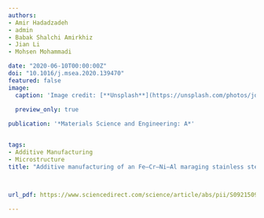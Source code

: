 ```yaml
---
authors:
- Amir Hadadzadeh
- admin
- Babak Shalchi Amirkhiz
- Jian Li
- Mohsen Mohammadi

date: "2020-06-10T00:00:00Z"
doi: "10.1016/j.msea.2020.139470"
featured: false
image:
  caption: 'Image credit: [**Unsplash**](https://unsplash.com/photos/jdD8gXaTZsc)'
  
  preview_only: true

publication: '*Materials Science and Engineering: A*'


tags:
- Additive Manufacturing
- Microstructure
title: "Additive manufacturing of an Fe–Cr–Ni–Al maraging stainless steel: Microstructure evolution, heat treatment, and strengthening mechanisms"



url_pdf: https://www.sciencedirect.com/science/article/abs/pii/S0921509320305517

---
```



